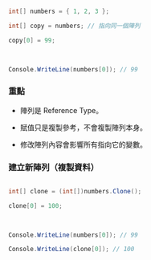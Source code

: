 

```csharp

int[] numbers = { 1, 2, 3 };

int[] copy = numbers; // 指向同一個陣列

copy[0] = 99;

  

Console.WriteLine(numbers[0]); // 99

```

  

### 重點  

- 陣列是 Reference Type。

- 賦值只是複製參考，不會複製陣列本身。

- 修改陣列內容會影響所有指向它的變數。

  

### 建立新陣列（複製資料）
  
```csharp

int[] clone = (int[])numbers.Clone();

clone[0] = 100;

  

Console.WriteLine(numbers[0]); // 99

Console.WriteLine(clone[0]); // 100

```